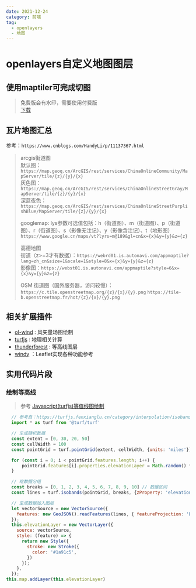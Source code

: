 ```yaml
---
date: 2021-12-24
category: 前端
tag:
  - openlayers
  - 地图 
---
```


# openlayers自定义地图图层

## 使用maptiler可完成切图

> 免费版会有水印，需要使用付费版  
> [下载](/blog/utils/MapTilerPjb.rar)

## 瓦片地图汇总

参考：`https://www.cnblogs.com/HandyLi/p/11137367.html`  

> arcgis街道图  
> 默认图：`https://map.geoq.cn/ArcGIS/rest/services/ChinaOnlineCommunity/MapServer/tile/{z}/{y}/{x}`  
> 灰色图：`https://map.geoq.cn/ArcGIS/rest/services/ChinaOnlineStreetGray/MapServer/tile/{z}/{y}/{x}`  
> 深蓝夜色：`https://map.geoq.cn/ArcGIS/rest/services/ChinaOnlineStreetPurplishBlue/MapServer/tile/{z}/{y}/{x}`  
>
> googlemap: lys参数可选值包括：h（街道图）、m（街道图）、p（街道图）、r（街道图）、s（影像无注记）、y（影像含注记）、t（地形图）  
> `https://www.google.cn/maps/vt?lyrs=m@189&gl=cn&x={x}&y={y}&z={z}`
>
> 高德地图  
> 街道（z>=3才有数据）：`https://webrd01.is.autonavi.com/appmaptile?lang=zh_cn&size=1&scale=1&style=8&x={x}&y={y}&z={z}`  
> 影像图：`https://webst01.is.autonavi.com/appmaptile?style=6&x={x}&y={y}&z={z}`  
>
> OSM
> 街道图（国外服务器，访问较慢）：
> `https://c.tile.openstreetmap.org/{z}/{x}/{y}.png`
> `https://tile-b.openstreetmap.fr/hot/{z}/{x}/{y}.png`

## 相关扩展插件

- [ol-wind](https://www.npmjs.com/package/ol-wind) : 风矢量场图绘制  
- [turfjs](https://turfjs.fenxianglu.cn/category/#cdn%E9%93%BE%E6%8E%A5) : 地理相关计算
- [thunderforest](https://www.thunderforest.com/maps/landscape/) : 等高线图层
- [windy](https://www.windy.com/) ：Leaflet实现各种功能参考

## 实用代码片段

### 绘制等高线

> 参考 [Javascript(turfjs)等值线图绘制](https://segmentfault.com/a/1190000022293641)

```js
  // 参考自：https://turfjs.fenxianglu.cn/category/interpolation/isobands.html
  import * as turf from '@turf/turf'

  // 生成随机数据
  const extent = [0, 30, 20, 50]
  const cellWidth = 100
  const pointGrid = turf.pointGrid(extent, cellWidth, {units: 'miles'})

  for (const i = 0; i < pointGrid.features.length; i++) {
      pointGrid.features[i].properties.elevationLayer = Math.random() * 10
  }

  // 给数据分组
  const breaks = [0, 1, 2, 3, 4, 5, 6, 7, 8, 9, 10] // 数据区间
  const lines = turf.isobands(pointGrid, breaks, {zProperty: 'elevationLayer'});

  // 生成数据加入图层
  let vectorSource = new VectorSource({
    features: new GeoJSON().readFeatures(lines, { featureProjection: 'EPSG:3857' }),
  });
  this.elevationLayer = new VectorLayer({
    source: vectorSource,
    style: (feature) => {
      return new Style({
        stroke: new Stroke({
          color: '#1a91c5',
        })
      });
    },
  });
this.map.addLayer(this.elevationLayer)
```
